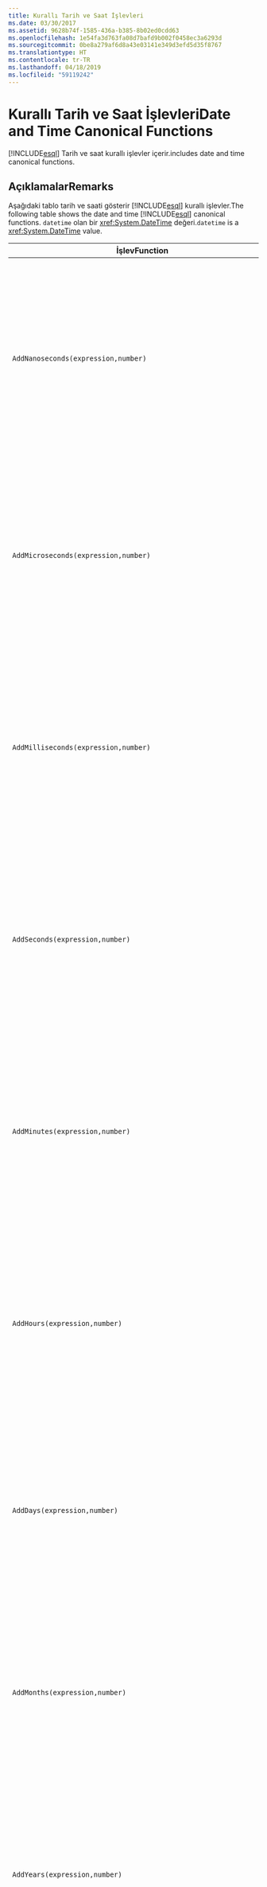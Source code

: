```yaml
---
title: Kurallı Tarih ve Saat İşlevleri
ms.date: 03/30/2017
ms.assetid: 9628b74f-1585-436a-b385-8b02ed0cdd63
ms.openlocfilehash: 1e54fa3d763fa08d7bafd9b002f0458ec3a6293d
ms.sourcegitcommit: 0be8a279af6d8a43e03141e349d3efd5d35f8767
ms.translationtype: HT
ms.contentlocale: tr-TR
ms.lasthandoff: 04/18/2019
ms.locfileid: "59119242"
---
```

# <a name="date-and-time-canonical-functions"></a><span data-ttu-id="244ac-102">Kurallı Tarih ve Saat İşlevleri</span><span class="sxs-lookup"><span data-stu-id="244ac-102">Date and Time Canonical Functions</span></span>
[!INCLUDE[esql](../../../../../../includes/esql-md.md)] <span data-ttu-id="244ac-103">Tarih ve saat kurallı işlevler içerir.</span><span class="sxs-lookup"><span data-stu-id="244ac-103">includes date and time canonical functions.</span></span>  
  
## <a name="remarks"></a><span data-ttu-id="244ac-104">Açıklamalar</span><span class="sxs-lookup"><span data-stu-id="244ac-104">Remarks</span></span>  
 <span data-ttu-id="244ac-105">Aşağıdaki tablo tarih ve saati gösterir [!INCLUDE[esql](../../../../../../includes/esql-md.md)] kurallı işlevler.</span><span class="sxs-lookup"><span data-stu-id="244ac-105">The following table shows the date and time [!INCLUDE[esql](../../../../../../includes/esql-md.md)] canonical functions.</span></span> <span data-ttu-id="244ac-106">`datetime` olan bir <xref:System.DateTime> değeri.</span><span class="sxs-lookup"><span data-stu-id="244ac-106">`datetime` is a <xref:System.DateTime> value.</span></span>  
  
|<span data-ttu-id="244ac-107">İşlev</span><span class="sxs-lookup"><span data-stu-id="244ac-107">Function</span></span>|<span data-ttu-id="244ac-108">Açıklama</span><span class="sxs-lookup"><span data-stu-id="244ac-108">Description</span></span>|  
|--------------|-----------------|  
|`AddNanoseconds(expression,number)`|<span data-ttu-id="244ac-109">Belirtilen ekler `number` nanosaniye için `expression`.</span><span class="sxs-lookup"><span data-stu-id="244ac-109">Adds the specified `number` of nanoseconds to the `expression`.</span></span><br /><br /> <span data-ttu-id="244ac-110">**Bağımsız Değişkenler**</span><span class="sxs-lookup"><span data-stu-id="244ac-110">**Arguments**</span></span><br /><br /> <span data-ttu-id="244ac-111">`expression`: `DateTime`, `DateTimeOffset`, veya `Time`.</span><span class="sxs-lookup"><span data-stu-id="244ac-111">`expression`: `DateTime`, `DateTimeOffset`, or `Time`.</span></span><br /><br /> <span data-ttu-id="244ac-112">`number`: `Int32`.</span><span class="sxs-lookup"><span data-stu-id="244ac-112">`number`: `Int32`.</span></span><br /><br /> <span data-ttu-id="244ac-113">**Dönüş değeri**</span><span class="sxs-lookup"><span data-stu-id="244ac-113">**Return Value**</span></span><br /><br /> <span data-ttu-id="244ac-114">Türünü `expression`.</span><span class="sxs-lookup"><span data-stu-id="244ac-114">The type of `expression`.</span></span>|  
|`AddMicroseconds(expression,number)`|<span data-ttu-id="244ac-115">Belirtilen ekler `number` milisaniyeye, `expression`.</span><span class="sxs-lookup"><span data-stu-id="244ac-115">Adds the specified `number` of microseconds to the `expression`.</span></span><br /><br /> <span data-ttu-id="244ac-116">**Bağımsız Değişkenler**</span><span class="sxs-lookup"><span data-stu-id="244ac-116">**Arguments**</span></span><br /><br /> <span data-ttu-id="244ac-117">`expression`: `DateTime`, `DateTimeOffset`, veya `Time`.</span><span class="sxs-lookup"><span data-stu-id="244ac-117">`expression`: `DateTime`, `DateTimeOffset`, or `Time`.</span></span><br /><br /> <span data-ttu-id="244ac-118">`number`: `Int32`.</span><span class="sxs-lookup"><span data-stu-id="244ac-118">`number`: `Int32`.</span></span><br /><br /> <span data-ttu-id="244ac-119">**Dönüş değeri**</span><span class="sxs-lookup"><span data-stu-id="244ac-119">**Return Value**</span></span><br /><br /> <span data-ttu-id="244ac-120">Türünü `expression`.</span><span class="sxs-lookup"><span data-stu-id="244ac-120">The type of `expression`.</span></span>|  
|`AddMilliseconds(expression,number)`|<span data-ttu-id="244ac-121">Belirtilen ekler `number` için milisaniye `expression`.</span><span class="sxs-lookup"><span data-stu-id="244ac-121">Adds the specified `number` of milliseconds to the `expression`.</span></span><br /><br /> <span data-ttu-id="244ac-122">**Bağımsız Değişkenler**</span><span class="sxs-lookup"><span data-stu-id="244ac-122">**Arguments**</span></span><br /><br /> <span data-ttu-id="244ac-123">`expression`: `DateTime`, `DateTimeOffset`, veya `Time`.</span><span class="sxs-lookup"><span data-stu-id="244ac-123">`expression`: `DateTime`, `DateTimeOffset`, or `Time`.</span></span><br /><br /> <span data-ttu-id="244ac-124">`number`: `Int32`.</span><span class="sxs-lookup"><span data-stu-id="244ac-124">`number`: `Int32`.</span></span><br /><br /> <span data-ttu-id="244ac-125">**Dönüş değeri**</span><span class="sxs-lookup"><span data-stu-id="244ac-125">**Return Value**</span></span><br /><br /> <span data-ttu-id="244ac-126">Türünü `expression`.</span><span class="sxs-lookup"><span data-stu-id="244ac-126">The type of `expression`.</span></span>|  
|`AddSeconds(expression,number)`|<span data-ttu-id="244ac-127">Belirtilen ekler `number` sayısının `expression`.</span><span class="sxs-lookup"><span data-stu-id="244ac-127">Adds the specified `number` of seconds to the `expression`.</span></span><br /><br /> <span data-ttu-id="244ac-128">**Bağımsız Değişkenler**</span><span class="sxs-lookup"><span data-stu-id="244ac-128">**Arguments**</span></span><br /><br /> <span data-ttu-id="244ac-129">`expression`: `DateTime`, `DateTimeOffset`, veya `Time`.</span><span class="sxs-lookup"><span data-stu-id="244ac-129">`expression`: `DateTime`, `DateTimeOffset`, or `Time`.</span></span><br /><br /> <span data-ttu-id="244ac-130">`number`: `Int32`.</span><span class="sxs-lookup"><span data-stu-id="244ac-130">`number`: `Int32`.</span></span><br /><br /> <span data-ttu-id="244ac-131">**Dönüş değeri**</span><span class="sxs-lookup"><span data-stu-id="244ac-131">**Return Value**</span></span><br /><br /> <span data-ttu-id="244ac-132">Türünü `expression`.</span><span class="sxs-lookup"><span data-stu-id="244ac-132">The type of `expression`.</span></span>|  
|`AddMinutes(expression,number)`|<span data-ttu-id="244ac-133">Belirtilen ekler `number` dakika için `expression`.</span><span class="sxs-lookup"><span data-stu-id="244ac-133">Adds the specified `number` of minutes to the `expression`.</span></span><br /><br /> <span data-ttu-id="244ac-134">**Bağımsız Değişkenler**</span><span class="sxs-lookup"><span data-stu-id="244ac-134">**Arguments**</span></span><br /><br /> <span data-ttu-id="244ac-135">`expression`: `DateTime`, `DateTimeOffset`, veya `Time`.</span><span class="sxs-lookup"><span data-stu-id="244ac-135">`expression`: `DateTime`, `DateTimeOffset`, or `Time`.</span></span><br /><br /> <span data-ttu-id="244ac-136">`number`: `Int32`.</span><span class="sxs-lookup"><span data-stu-id="244ac-136">`number`: `Int32`.</span></span><br /><br /> <span data-ttu-id="244ac-137">**Dönüş değeri**</span><span class="sxs-lookup"><span data-stu-id="244ac-137">**Return Value**</span></span><br /><br /> <span data-ttu-id="244ac-138">Türünü `expression`.</span><span class="sxs-lookup"><span data-stu-id="244ac-138">The type of `expression`.</span></span>|  
|`AddHours(expression,number)`|<span data-ttu-id="244ac-139">Belirtilen ekler `number` sayısının `expression`.</span><span class="sxs-lookup"><span data-stu-id="244ac-139">Adds the specified `number` of hours to the `expression`.</span></span><br /><br /> <span data-ttu-id="244ac-140">**Bağımsız Değişkenler**</span><span class="sxs-lookup"><span data-stu-id="244ac-140">**Arguments**</span></span><br /><br /> <span data-ttu-id="244ac-141">`expression`: `DateTime`, `DateTimeOffset`, veya `Time`.</span><span class="sxs-lookup"><span data-stu-id="244ac-141">`expression`: `DateTime`, `DateTimeOffset`, or `Time`.</span></span><br /><br /> <span data-ttu-id="244ac-142">`number`: `Int32`.</span><span class="sxs-lookup"><span data-stu-id="244ac-142">`number`: `Int32`.</span></span><br /><br /> <span data-ttu-id="244ac-143">**Dönüş değeri**</span><span class="sxs-lookup"><span data-stu-id="244ac-143">**Return Value**</span></span><br /><br /> <span data-ttu-id="244ac-144">Türünü `expression`.</span><span class="sxs-lookup"><span data-stu-id="244ac-144">The type of `expression`.</span></span>|  
|`AddDays(expression,number)`|<span data-ttu-id="244ac-145">Belirtilen ekler `number` gün için `expression`.</span><span class="sxs-lookup"><span data-stu-id="244ac-145">Adds the specified `number` of days to the `expression`.</span></span><br /><br /> <span data-ttu-id="244ac-146">**Bağımsız Değişkenler**</span><span class="sxs-lookup"><span data-stu-id="244ac-146">**Arguments**</span></span><br /><br /> <span data-ttu-id="244ac-147">`expression`: `DateTime` veya `DateTimeOffset`.</span><span class="sxs-lookup"><span data-stu-id="244ac-147">`expression`: `DateTime` or `DateTimeOffset`.</span></span><br /><br /> <span data-ttu-id="244ac-148">`number`: `Int32`.</span><span class="sxs-lookup"><span data-stu-id="244ac-148">`number`: `Int32`.</span></span><br /><br /> <span data-ttu-id="244ac-149">**Dönüş değeri**</span><span class="sxs-lookup"><span data-stu-id="244ac-149">**Return Value**</span></span><br /><br /> <span data-ttu-id="244ac-150">Türünü `expression`.</span><span class="sxs-lookup"><span data-stu-id="244ac-150">The type of `expression`.</span></span>|  
|`AddMonths(expression,number)`|<span data-ttu-id="244ac-151">Belirtilen ekler `number` için aylık `expression`.</span><span class="sxs-lookup"><span data-stu-id="244ac-151">Adds the specified `number` of months to the `expression`.</span></span><br /><br /> <span data-ttu-id="244ac-152">**Bağımsız Değişkenler**</span><span class="sxs-lookup"><span data-stu-id="244ac-152">**Arguments**</span></span><br /><br /> <span data-ttu-id="244ac-153">`expression`: `DateTime` veya `DateTimeOffset`.</span><span class="sxs-lookup"><span data-stu-id="244ac-153">`expression`: `DateTime` or `DateTimeOffset`.</span></span><br /><br /> <span data-ttu-id="244ac-154">`number`: `Int32`.</span><span class="sxs-lookup"><span data-stu-id="244ac-154">`number`: `Int32`.</span></span><br /><br /> <span data-ttu-id="244ac-155">**Dönüş değeri**</span><span class="sxs-lookup"><span data-stu-id="244ac-155">**Return Value**</span></span><br /><br /> <span data-ttu-id="244ac-156">Türünü `expression`.</span><span class="sxs-lookup"><span data-stu-id="244ac-156">The type of `expression`.</span></span>|  
|`AddYears(expression,number)`|<span data-ttu-id="244ac-157">Belirtilen ekler `number` için yıllık `expression`.</span><span class="sxs-lookup"><span data-stu-id="244ac-157">Adds the specified `number` of years to the `expression`.</span></span><br /><br /> <span data-ttu-id="244ac-158">**Bağımsız Değişkenler**</span><span class="sxs-lookup"><span data-stu-id="244ac-158">**Arguments**</span></span><br /><br /> <span data-ttu-id="244ac-159">`expression`: `DateTime` veya `DateTimeOffset`.</span><span class="sxs-lookup"><span data-stu-id="244ac-159">`expression`: `DateTime` or `DateTimeOffset`.</span></span><br /><br /> <span data-ttu-id="244ac-160">`number`: `Int32`.</span><span class="sxs-lookup"><span data-stu-id="244ac-160">`number`: `Int32`.</span></span><br /><br /> <span data-ttu-id="244ac-161">**Dönüş değeri**</span><span class="sxs-lookup"><span data-stu-id="244ac-161">**Return Value**</span></span><br /><br /> <span data-ttu-id="244ac-162">Türünü `expression`.</span><span class="sxs-lookup"><span data-stu-id="244ac-162">The type of `expression`.</span></span>|  
|`CreateDateTime(year,month,day,hour,minute,second)`|<span data-ttu-id="244ac-163">Yeni bir `DateTime` değeri geçerli tarih ve saat sunucusunun saat diliminde sunucunun olarak.</span><span class="sxs-lookup"><span data-stu-id="244ac-163">Returns a new `DateTime` value as the current date and time of the server in the server's time zone.</span></span><br /><br /> <span data-ttu-id="244ac-164">**Bağımsız Değişkenler**</span><span class="sxs-lookup"><span data-stu-id="244ac-164">**Arguments**</span></span><br /><br /> <span data-ttu-id="244ac-165">`year`, `month`, `day`, `hour`, `minute`: `Int16` ve `Int32`.</span><span class="sxs-lookup"><span data-stu-id="244ac-165">`year`, `month`, `day`, `hour`, `minute`: `Int16` and `Int32`.</span></span><br /><br /> <span data-ttu-id="244ac-166">`second`: `Double`.</span><span class="sxs-lookup"><span data-stu-id="244ac-166">`second`: `Double`.</span></span><br /><br /> <span data-ttu-id="244ac-167">**Dönüş değeri**</span><span class="sxs-lookup"><span data-stu-id="244ac-167">**Return Value**</span></span><br /><br /> <span data-ttu-id="244ac-168">A `DateTime`.</span><span class="sxs-lookup"><span data-stu-id="244ac-168">A `DateTime`.</span></span>|  
|`CreateDateTimeOffset(year,month,day,hour,minute,second,tzoffset)`|<span data-ttu-id="244ac-169">Yeni bir `DateTimeOffset` geçerli tarih ve saat sunucunun göre Eşgüdümlü Evrensel Saat (UTC) olarak değeri.</span><span class="sxs-lookup"><span data-stu-id="244ac-169">Returns a new `DateTimeOffset` value as the current date and time of the server relative to the Coordinated Universal Time (UTC).</span></span><br /><br /> <span data-ttu-id="244ac-170">**Bağımsız Değişkenler**</span><span class="sxs-lookup"><span data-stu-id="244ac-170">**Arguments**</span></span><br /><br /> <span data-ttu-id="244ac-171">`year`, `month`, `day`, `hour`, `minute`, `tzoffset`: `Int32`.</span><span class="sxs-lookup"><span data-stu-id="244ac-171">`year`, `month`, `day`, `hour`, `minute`, `tzoffset`: `Int32`.</span></span><br /><br /> <span data-ttu-id="244ac-172">`second`: `Double`.</span><span class="sxs-lookup"><span data-stu-id="244ac-172">`second`: `Double`.</span></span><br /><br /> <span data-ttu-id="244ac-173">**Dönüş değeri**</span><span class="sxs-lookup"><span data-stu-id="244ac-173">**Return Value**</span></span><br /><br /> <span data-ttu-id="244ac-174">A `DateTimeOffset`.</span><span class="sxs-lookup"><span data-stu-id="244ac-174">A `DateTimeOffset`.</span></span>|  
|`CreateTime(hour,minute,second)`|<span data-ttu-id="244ac-175">Yeni bir `Time` değeri olarak geçerli saati.</span><span class="sxs-lookup"><span data-stu-id="244ac-175">Returns a new `Time` value as the current time.</span></span><br /><br /> <span data-ttu-id="244ac-176">**Bağımsız Değişkenler**</span><span class="sxs-lookup"><span data-stu-id="244ac-176">**Arguments**</span></span><br /><br /> <span data-ttu-id="244ac-177">`hour` ve `minute`: `Int32`.</span><span class="sxs-lookup"><span data-stu-id="244ac-177">`hour` and `minute`: `Int32`.</span></span><br /><br /> <span data-ttu-id="244ac-178">`second`: `Double`.</span><span class="sxs-lookup"><span data-stu-id="244ac-178">`second`: `Double`.</span></span><br /><br /> <span data-ttu-id="244ac-179">**Dönüş değeri**</span><span class="sxs-lookup"><span data-stu-id="244ac-179">**Return Value**</span></span><br /><br /> <span data-ttu-id="244ac-180">A `Time`.</span><span class="sxs-lookup"><span data-stu-id="244ac-180">A `Time`.</span></span>|  
|`CurrentDateTime()`|<span data-ttu-id="244ac-181">Döndürür bir `DateTime` değeri geçerli tarih ve saat sunucusunun saat diliminde sunucunun olarak.</span><span class="sxs-lookup"><span data-stu-id="244ac-181">Returns a `DateTime` value as the current date and time of the server in the server's time zone.</span></span><br /><br /> <span data-ttu-id="244ac-182">**Dönüş değeri**</span><span class="sxs-lookup"><span data-stu-id="244ac-182">**Return Value**</span></span><br /><br /> <span data-ttu-id="244ac-183">A `DateTime`.</span><span class="sxs-lookup"><span data-stu-id="244ac-183">A `DateTime`.</span></span>|  
|`CurrentDateTimeOffset()`|<span data-ttu-id="244ac-184">Geçerli tarih ve saat olarak uzaklığı döndürür bir `DateTimeOffset`.</span><span class="sxs-lookup"><span data-stu-id="244ac-184">Returns the current date, time and offset as a `DateTimeOffset`.</span></span><br /><br /> <span data-ttu-id="244ac-185">**Dönüş değeri**</span><span class="sxs-lookup"><span data-stu-id="244ac-185">**Return Value**</span></span><br /><br /> <span data-ttu-id="244ac-186">A `DateTimeOffset`.</span><span class="sxs-lookup"><span data-stu-id="244ac-186">A `DateTimeOffset`.</span></span>|  
|`CurrentUtcDateTime()`|<span data-ttu-id="244ac-187">Döndürür bir <xref:System.DateTime> değeri geçerli tarih ve saat ZGİLERİ saat diliminde sunucunun olarak.</span><span class="sxs-lookup"><span data-stu-id="244ac-187">Returns a <xref:System.DateTime> value as the current date and time of the server in the UTS time zone.</span></span><br /><br /> <span data-ttu-id="244ac-188">**Dönüş değeri**</span><span class="sxs-lookup"><span data-stu-id="244ac-188">**Return Value**</span></span><br /><br /> <span data-ttu-id="244ac-189">A `DateTime`.</span><span class="sxs-lookup"><span data-stu-id="244ac-189">A `DateTime`.</span></span>|  
|`Day(expression)`|<span data-ttu-id="244ac-190">Gün kısmını döndürür `expression` olarak bir `Int32` 1 ile 31 arasında.</span><span class="sxs-lookup"><span data-stu-id="244ac-190">Returns the day portion of `expression` as an `Int32` between 1 and 31.</span></span><br /><br /> <span data-ttu-id="244ac-191">**Bağımsız Değişkenler**</span><span class="sxs-lookup"><span data-stu-id="244ac-191">**Arguments**</span></span><br /><br /> <span data-ttu-id="244ac-192">A `DateTime` ve `DateTimeOffset`.</span><span class="sxs-lookup"><span data-stu-id="244ac-192">A `DateTime` and `DateTimeOffset`.</span></span><br /><br /> <span data-ttu-id="244ac-193">**Dönüş değeri**</span><span class="sxs-lookup"><span data-stu-id="244ac-193">**Return Value**</span></span><br /><br /> <span data-ttu-id="244ac-194">Bir `Int32`.</span><span class="sxs-lookup"><span data-stu-id="244ac-194">An `Int32`.</span></span><br /><br /> <span data-ttu-id="244ac-195">**Örnek**</span><span class="sxs-lookup"><span data-stu-id="244ac-195">**Example**</span></span><br /><br /> `-- The following example returns 12.`<br /><br /> `Day(cast('03/12/1998' as DateTime))`|  
|`DayOfYear(expression)`|<span data-ttu-id="244ac-196">Gün kısmını döndürür `expression` olarak bir `Int32` 1 ile 366 artık yıl son günü için döndürülen burada 366 arasında.</span><span class="sxs-lookup"><span data-stu-id="244ac-196">Returns the day portion of `expression` as an `Int32` between 1 and 366, where 366 is returned for the last day of a leap year.</span></span><br /><br /> <span data-ttu-id="244ac-197">**Bağımsız Değişkenler**</span><span class="sxs-lookup"><span data-stu-id="244ac-197">**Arguments**</span></span><br /><br /> <span data-ttu-id="244ac-198">A `DateTime` veya `DateTimeOffset`.</span><span class="sxs-lookup"><span data-stu-id="244ac-198">A `DateTime` or `DateTimeOffset`.</span></span><br /><br /> <span data-ttu-id="244ac-199">**Dönüş değeri**</span><span class="sxs-lookup"><span data-stu-id="244ac-199">**Return Value**</span></span><br /><br /> <span data-ttu-id="244ac-200">Bir `Int32`.</span><span class="sxs-lookup"><span data-stu-id="244ac-200">An `Int32`.</span></span>|  
|`DiffNanoseconds(startExpression,endExpression)`|<span data-ttu-id="244ac-201">Arasındaki farkı, nanosaniye cinsinden döndürür `startExpression` ve `endExpression`.</span><span class="sxs-lookup"><span data-stu-id="244ac-201">Returns the difference, in nanoseconds, between `startExpression` and `endExpression`.</span></span><br /><br /> <span data-ttu-id="244ac-202">**Bağımsız Değişkenler**</span><span class="sxs-lookup"><span data-stu-id="244ac-202">**Arguments**</span></span><br /><br /> <span data-ttu-id="244ac-203">`startExpression`, `endExpression`: `DateTime`, `DateTimeOffset`, veya `Time`.</span><span class="sxs-lookup"><span data-stu-id="244ac-203">`startExpression`, `endExpression`: `DateTime`, `DateTimeOffset`, or `Time`.</span></span> <span data-ttu-id="244ac-204">**Not:** `startExpression` ve `endExpression` aynı türde olmalıdır.</span><span class="sxs-lookup"><span data-stu-id="244ac-204">**Note:**  `startExpression` and `endExpression` must be of the same type.</span></span> <br /><br /> <span data-ttu-id="244ac-205">**Dönüş değeri**</span><span class="sxs-lookup"><span data-stu-id="244ac-205">**Return Value**</span></span><br /><br /> <span data-ttu-id="244ac-206">Bir `Int32`.</span><span class="sxs-lookup"><span data-stu-id="244ac-206">An `Int32`.</span></span>|  
|`DiffMilliseconds(startExpression,endExpression)`|<span data-ttu-id="244ac-207">Arasındaki fark, milisaniye cinsinden döndürür `startExpression` ve `endExpression`.</span><span class="sxs-lookup"><span data-stu-id="244ac-207">Returns the difference, in milliseconds, between `startExpression` and `endExpression`.</span></span><br /><br /> <span data-ttu-id="244ac-208">**Bağımsız Değişkenler**</span><span class="sxs-lookup"><span data-stu-id="244ac-208">**Arguments**</span></span><br /><br /> <span data-ttu-id="244ac-209">`startExpression`, `endExpression`: `DateTime`, `DateTimeOffset`, veya `Time`.</span><span class="sxs-lookup"><span data-stu-id="244ac-209">`startExpression`, `endExpression`: `DateTime`, `DateTimeOffset`, or `Time`.</span></span> <span data-ttu-id="244ac-210">**Not:** `startExpression` ve `endExpression` aynı türde olmalıdır.</span><span class="sxs-lookup"><span data-stu-id="244ac-210">**Note:**  `startExpression` and `endExpression` must be of the same type.</span></span> <br /><br /> <span data-ttu-id="244ac-211">**Dönüş değeri**</span><span class="sxs-lookup"><span data-stu-id="244ac-211">**Return Value**</span></span><br /><br /> <span data-ttu-id="244ac-212">Bir `Int32`.</span><span class="sxs-lookup"><span data-stu-id="244ac-212">An `Int32`.</span></span>|  
|`DiffMicroseconds(startExpression,endExpression)`|<span data-ttu-id="244ac-213">Mikrosaniye, fark arasında döndürür `startExpression` ve `endExpression`.</span><span class="sxs-lookup"><span data-stu-id="244ac-213">Returns the difference, in microseconds, between `startExpression` and `endExpression`.</span></span><br /><br /> <span data-ttu-id="244ac-214">**Bağımsız Değişkenler**</span><span class="sxs-lookup"><span data-stu-id="244ac-214">**Arguments**</span></span><br /><br /> <span data-ttu-id="244ac-215">`startExpression`, `endExpression`: `DateTime`, `DateTimeOffset`, veya `Time`.</span><span class="sxs-lookup"><span data-stu-id="244ac-215">`startExpression`, `endExpression`: `DateTime`, `DateTimeOffset`, or `Time`.</span></span> <span data-ttu-id="244ac-216">**Not:** `startExpression` ve `endExpression` aynı türde olmalıdır.</span><span class="sxs-lookup"><span data-stu-id="244ac-216">**Note:**  `startExpression` and `endExpression` must be of the same type.</span></span> <br /><br /> <span data-ttu-id="244ac-217">**Dönüş değeri**</span><span class="sxs-lookup"><span data-stu-id="244ac-217">**Return Value**</span></span><br /><br /> <span data-ttu-id="244ac-218">Bir `Int32`.</span><span class="sxs-lookup"><span data-stu-id="244ac-218">An `Int32`.</span></span>|  
|`DiffSeconds(startExpression,endExpression)`|<span data-ttu-id="244ac-219">Arasındaki farkı saniye cinsinden döndürür `startExpression` ve `endExpression`.</span><span class="sxs-lookup"><span data-stu-id="244ac-219">Returns the difference, in seconds, between `startExpression` and `endExpression`.</span></span><br /><br /> <span data-ttu-id="244ac-220">**Bağımsız Değişkenler**</span><span class="sxs-lookup"><span data-stu-id="244ac-220">**Arguments**</span></span><br /><br /> <span data-ttu-id="244ac-221">`startExpression`, `endExpression`: `DateTime`, `DateTimeOffset`, veya `Time`.</span><span class="sxs-lookup"><span data-stu-id="244ac-221">`startExpression`, `endExpression`: `DateTime`, `DateTimeOffset`, or `Time`.</span></span> <span data-ttu-id="244ac-222">**Not:** `startExpression` ve `endExpression` aynı türde olmalıdır.</span><span class="sxs-lookup"><span data-stu-id="244ac-222">**Note:**  `startExpression` and `endExpression` must be of the same type.</span></span> <br /><br /> <span data-ttu-id="244ac-223">**Dönüş değeri**</span><span class="sxs-lookup"><span data-stu-id="244ac-223">**Return Value**</span></span><br /><br /> <span data-ttu-id="244ac-224">Bir `Int32`.</span><span class="sxs-lookup"><span data-stu-id="244ac-224">An `Int32`.</span></span>|  
|`DiffMinutes(startExpression,endExpression)`|<span data-ttu-id="244ac-225">Arasındaki farkı dakika cinsinden döndürür `startExpression` ve `endExpression`.</span><span class="sxs-lookup"><span data-stu-id="244ac-225">Returns the difference, in minutes, between `startExpression` and `endExpression`.</span></span><br /><br /> <span data-ttu-id="244ac-226">**Bağımsız Değişkenler**</span><span class="sxs-lookup"><span data-stu-id="244ac-226">**Arguments**</span></span><br /><br /> <span data-ttu-id="244ac-227">`startExpression`, `endExpression`: `DateTime`, `DateTimeOffset`, veya `Time`.</span><span class="sxs-lookup"><span data-stu-id="244ac-227">`startExpression`, `endExpression`: `DateTime`, `DateTimeOffset`, or `Time`.</span></span> <span data-ttu-id="244ac-228">**Not:** `startExpression` ve `endExpression` aynı türde olmalıdır.</span><span class="sxs-lookup"><span data-stu-id="244ac-228">**Note:**  `startExpression` and `endExpression` must be of the same type.</span></span> <br /><br /> <span data-ttu-id="244ac-229">**Dönüş değeri**</span><span class="sxs-lookup"><span data-stu-id="244ac-229">**Return Value**</span></span><br /><br /> <span data-ttu-id="244ac-230">Bir `Int32`.</span><span class="sxs-lookup"><span data-stu-id="244ac-230">An `Int32`.</span></span>|  
|`DiffHours(startExpression,endExpression)`|<span data-ttu-id="244ac-231">Arasındaki saat farkı döndürür `startExpression` ve `endExpression`.</span><span class="sxs-lookup"><span data-stu-id="244ac-231">Returns the difference, in hours, between `startExpression` and `endExpression`.</span></span><br /><br /> <span data-ttu-id="244ac-232">**Bağımsız Değişkenler**</span><span class="sxs-lookup"><span data-stu-id="244ac-232">**Arguments**</span></span><br /><br /> <span data-ttu-id="244ac-233">`startExpression`, `endExpression`: `DateTime`, `DateTimeOffset`, veya `Time`.</span><span class="sxs-lookup"><span data-stu-id="244ac-233">`startExpression`, `endExpression`: `DateTime`, `DateTimeOffset`, or `Time`.</span></span> <span data-ttu-id="244ac-234">**Not:** `startExpression` ve `endExpression` aynı türde olmalıdır.</span><span class="sxs-lookup"><span data-stu-id="244ac-234">**Note:**  `startExpression` and `endExpression` must be of the same type.</span></span> <br /><br /> <span data-ttu-id="244ac-235">**Dönüş değeri**</span><span class="sxs-lookup"><span data-stu-id="244ac-235">**Return Value**</span></span><br /><br /> <span data-ttu-id="244ac-236">Bir `Int32`.</span><span class="sxs-lookup"><span data-stu-id="244ac-236">An `Int32`.</span></span>|  
|`DiffDays(startExpression,endExpression)`|<span data-ttu-id="244ac-237">Arasındaki farkı gün cinsinden döndürür `startExpression` ve `endExpression`.</span><span class="sxs-lookup"><span data-stu-id="244ac-237">Returns the difference, in days, between `startExpression` and `endExpression`.</span></span><br /><br /> <span data-ttu-id="244ac-238">**Bağımsız Değişkenler**</span><span class="sxs-lookup"><span data-stu-id="244ac-238">**Arguments**</span></span><br /><br /> <span data-ttu-id="244ac-239">`startExpression`, `endExpression`: `DateTime` veya `DateTimeOffset`.</span><span class="sxs-lookup"><span data-stu-id="244ac-239">`startExpression`, `endExpression`: `DateTime` or `DateTimeOffset`.</span></span> <span data-ttu-id="244ac-240">**Not:** `startExpression` ve `endExpression` aynı türde olmalıdır.</span><span class="sxs-lookup"><span data-stu-id="244ac-240">**Note:**  `startExpression` and `endExpression` must be of the same type.</span></span> <br /><br /> <span data-ttu-id="244ac-241">**Dönüş değeri**</span><span class="sxs-lookup"><span data-stu-id="244ac-241">**Return Value**</span></span><br /><br /> <span data-ttu-id="244ac-242">Bir `Int32`.</span><span class="sxs-lookup"><span data-stu-id="244ac-242">An `Int32`.</span></span>|  
|`DiffMonths(startExpression,endExpression)`|<span data-ttu-id="244ac-243">Arasındaki fark, ay içinde döndürür `startExpression` ve `endExpression`.</span><span class="sxs-lookup"><span data-stu-id="244ac-243">Returns the difference, in months, between `startExpression` and `endExpression`.</span></span><br /><br /> <span data-ttu-id="244ac-244">**Bağımsız Değişkenler**</span><span class="sxs-lookup"><span data-stu-id="244ac-244">**Arguments**</span></span><br /><br /> <span data-ttu-id="244ac-245">`startExpression`, `endExpression`: `DateTime` veya `DateTimeOffset`.</span><span class="sxs-lookup"><span data-stu-id="244ac-245">`startExpression`, `endExpression`: `DateTime` or `DateTimeOffset`.</span></span> <span data-ttu-id="244ac-246">**Not:** `startExpression` ve `endExpression` aynı türde olmalıdır.</span><span class="sxs-lookup"><span data-stu-id="244ac-246">**Note:**  `startExpression` and `endExpression` must be of the same type.</span></span> <br /><br /> <span data-ttu-id="244ac-247">**Dönüş değeri**</span><span class="sxs-lookup"><span data-stu-id="244ac-247">**Return Value**</span></span><br /><br /> <span data-ttu-id="244ac-248">Bir `Int32`.</span><span class="sxs-lookup"><span data-stu-id="244ac-248">An `Int32`.</span></span>|  
|`DiffYears(startExpression,endExpression)`|<span data-ttu-id="244ac-249">Yıl, farkı arasında döndürür `startExpression` ve `endExpression`.</span><span class="sxs-lookup"><span data-stu-id="244ac-249">Returns the difference, in years, between `startExpression` and `endExpression`.</span></span><br /><br /> <span data-ttu-id="244ac-250">**Bağımsız Değişkenler**</span><span class="sxs-lookup"><span data-stu-id="244ac-250">**Arguments**</span></span><br /><br /> <span data-ttu-id="244ac-251">`startExpression`, `endExpression`: `DateTime` veya `DateTimeOffset`.</span><span class="sxs-lookup"><span data-stu-id="244ac-251">`startExpression`, `endExpression`: `DateTime` or `DateTimeOffset`.</span></span> <span data-ttu-id="244ac-252">**Not:** `startExpression` ve `endExpression` aynı türde olmalıdır.</span><span class="sxs-lookup"><span data-stu-id="244ac-252">**Note:**  `startExpression` and `endExpression` must be of the same type.</span></span> <br /><br /> <span data-ttu-id="244ac-253">**Dönüş değeri**</span><span class="sxs-lookup"><span data-stu-id="244ac-253">**Return Value**</span></span><br /><br /> <span data-ttu-id="244ac-254">Bir `Int32`.</span><span class="sxs-lookup"><span data-stu-id="244ac-254">An `Int32`.</span></span>|  
|`GetTotalOffsetMinutes(datetimeoffset)`|<span data-ttu-id="244ac-255">Dakika sayısını döndüren `datetimeoffset` GMT uzaklığı.</span><span class="sxs-lookup"><span data-stu-id="244ac-255">Returns the number of minutes that the `datetimeoffset` is offset from GMT.</span></span> <span data-ttu-id="244ac-256">Bu, genellikle +780 arasında-780. (+ veya - 13 SA).</span><span class="sxs-lookup"><span data-stu-id="244ac-256">This is generally between +780 and -780 (+ or - 13 hrs).</span></span> <span data-ttu-id="244ac-257">**Not:**  Bu işlev, yalnızca SQL Server 2008'de desteklenir.</span><span class="sxs-lookup"><span data-stu-id="244ac-257">**Note:**  This function is supported in SQL Server 2008 only.</span></span> <br /><br /> <span data-ttu-id="244ac-258">**Bağımsız Değişkenler**</span><span class="sxs-lookup"><span data-stu-id="244ac-258">**Arguments**</span></span><br /><br /> <span data-ttu-id="244ac-259">A `DateTimeOffset`.</span><span class="sxs-lookup"><span data-stu-id="244ac-259">A `DateTimeOffset`.</span></span><br /><br /> <span data-ttu-id="244ac-260">**Dönüş değeri**</span><span class="sxs-lookup"><span data-stu-id="244ac-260">**Return Value**</span></span><br /><br /> <span data-ttu-id="244ac-261">Bir `Int32`.</span><span class="sxs-lookup"><span data-stu-id="244ac-261">An `Int32`.</span></span>|  
|`Hour(expression)`|<span data-ttu-id="244ac-262">Saat bölümünü döndürür `expression` olarak bir `Int32` 0 ile 23 arasında.</span><span class="sxs-lookup"><span data-stu-id="244ac-262">Returns the hour portion of `expression` as an `Int32` between 0 and 23.</span></span><br /><br /> <span data-ttu-id="244ac-263">**Bağımsız Değişkenler**</span><span class="sxs-lookup"><span data-stu-id="244ac-263">**Arguments**</span></span><br /><br /> <span data-ttu-id="244ac-264">A `DateTime, Time` ve `DateTimeOffset`.</span><span class="sxs-lookup"><span data-stu-id="244ac-264">A `DateTime, Time` and `DateTimeOffset`.</span></span><br /><br /> <span data-ttu-id="244ac-265">**Örnek**</span><span class="sxs-lookup"><span data-stu-id="244ac-265">**Example**</span></span><br /><br /> `-- The following example returns 22.`<br /><br /> `Hour(cast('22:35:5' as DateTime))`|  
|`Millisecond(expression)`|<span data-ttu-id="244ac-266">Milisaniye bölümünü döndürür `expression` olarak bir `Int32` 0 ile 999 arasında.</span><span class="sxs-lookup"><span data-stu-id="244ac-266">Returns the milliseconds portion of `expression` as an `Int32` between 0 and 999.</span></span><br /><br /> <span data-ttu-id="244ac-267">**Bağımsız Değişkenler**</span><span class="sxs-lookup"><span data-stu-id="244ac-267">**Arguments**</span></span><br /><br /> <span data-ttu-id="244ac-268">A `DateTime, Time` ve `DateTimeOffset`.</span><span class="sxs-lookup"><span data-stu-id="244ac-268">A `DateTime, Time` and `DateTimeOffset`.</span></span><br /><br /> <span data-ttu-id="244ac-269">**Dönüş değeri**</span><span class="sxs-lookup"><span data-stu-id="244ac-269">**Return Value**</span></span><br /><br /> <span data-ttu-id="244ac-270">Bir `Int32`.</span><span class="sxs-lookup"><span data-stu-id="244ac-270">An `Int32`.</span></span>|  
|`Minute(expression)`|<span data-ttu-id="244ac-271">Dakika kısmını döndürür `expression` olarak bir `Int32` 0 ile 59 arasında.</span><span class="sxs-lookup"><span data-stu-id="244ac-271">Returns the minute portion of `expression` as an `Int32` between 0 and 59.</span></span><br /><br /> <span data-ttu-id="244ac-272">**Bağımsız Değişkenler**</span><span class="sxs-lookup"><span data-stu-id="244ac-272">**Arguments**</span></span><br /><br /> <span data-ttu-id="244ac-273">A `DateTime, Time` veya `DateTimeOffset`.</span><span class="sxs-lookup"><span data-stu-id="244ac-273">A `DateTime, Time` or `DateTimeOffset`.</span></span><br /><br /> <span data-ttu-id="244ac-274">**Dönüş değeri**</span><span class="sxs-lookup"><span data-stu-id="244ac-274">**Return Value**</span></span><br /><br /> <span data-ttu-id="244ac-275">Bir `Int32`.</span><span class="sxs-lookup"><span data-stu-id="244ac-275">An `Int32`.</span></span><br /><br /> <span data-ttu-id="244ac-276">**Örnek**</span><span class="sxs-lookup"><span data-stu-id="244ac-276">**Example**</span></span><br /><br /> `-- The following example returns 35`<br /><br /> `Minute(cast('22:35:5' as DateTime))`|  
|`Month(expression)`|<span data-ttu-id="244ac-277">Ay kısmını döndürür `expression` olarak bir `Int32` 1 ile 12 arasında.</span><span class="sxs-lookup"><span data-stu-id="244ac-277">Returns the month portion of `expression` as an `Int32` between 1 and 12.</span></span><br /><br /> <span data-ttu-id="244ac-278">**Bağımsız Değişkenler**</span><span class="sxs-lookup"><span data-stu-id="244ac-278">**Arguments**</span></span><br /><br /> <span data-ttu-id="244ac-279">A `DateTime` veya `DateTimeOffset`.</span><span class="sxs-lookup"><span data-stu-id="244ac-279">A `DateTime` or `DateTimeOffset`.</span></span><br /><br /> <span data-ttu-id="244ac-280">**Dönüş değeri**</span><span class="sxs-lookup"><span data-stu-id="244ac-280">**Return Value**</span></span><br /><br /> <span data-ttu-id="244ac-281">Bir `Int32`.</span><span class="sxs-lookup"><span data-stu-id="244ac-281">An `Int32`.</span></span><br /><br /> <span data-ttu-id="244ac-282">**Örnek**</span><span class="sxs-lookup"><span data-stu-id="244ac-282">**Example**</span></span><br /><br /> `-- The following example returns 3.`<br /><br /> `Month(cast('03/12/1998' as DateTime))`|  
|`Second(expression)`|<span data-ttu-id="244ac-283">Saniyeyi döndürür kısmı `expression` olarak bir `Int32` 0 ile 59 arasında.</span><span class="sxs-lookup"><span data-stu-id="244ac-283">Returns the seconds portion of `expression` as an `Int32` between 0 and 59.</span></span><br /><br /> <span data-ttu-id="244ac-284">**Bağımsız Değişkenler**</span><span class="sxs-lookup"><span data-stu-id="244ac-284">**Arguments**</span></span><br /><br /> <span data-ttu-id="244ac-285">A `DateTime, Time` ve `DateTimeOffset`.</span><span class="sxs-lookup"><span data-stu-id="244ac-285">A `DateTime, Time` and `DateTimeOffset`.</span></span><br /><br /> <span data-ttu-id="244ac-286">**Dönüş değeri**</span><span class="sxs-lookup"><span data-stu-id="244ac-286">**Return Value**</span></span><br /><br /> <span data-ttu-id="244ac-287">Bir `Int32`.</span><span class="sxs-lookup"><span data-stu-id="244ac-287">An `Int32`.</span></span><br /><br /> <span data-ttu-id="244ac-288">**Örnek**</span><span class="sxs-lookup"><span data-stu-id="244ac-288">**Example**</span></span><br /><br /> `-- The following example returns 5`<br /><br /> `Second(cast('22:35:5' as DateTime))`|  
|`TruncateTime(expression)`|<span data-ttu-id="244ac-289">Döndürür `expression`, kesirli kısmı saat değerleri ile.</span><span class="sxs-lookup"><span data-stu-id="244ac-289">Returns the `expression`, with the time values truncated.</span></span><br /><br /> <span data-ttu-id="244ac-290">**Bağımsız Değişkenler**</span><span class="sxs-lookup"><span data-stu-id="244ac-290">**Arguments**</span></span><br /><br /> <span data-ttu-id="244ac-291">A `DateTime` veya `DateTimeOffset`.</span><span class="sxs-lookup"><span data-stu-id="244ac-291">A `DateTime` or `DateTimeOffset`.</span></span><br /><br /> <span data-ttu-id="244ac-292">**Dönüş değeri**</span><span class="sxs-lookup"><span data-stu-id="244ac-292">**Return Value**</span></span><br /><br /> <span data-ttu-id="244ac-293">Türünü `expression`.</span><span class="sxs-lookup"><span data-stu-id="244ac-293">The type of `expression`.</span></span>|  
|`Year(expression)`|<span data-ttu-id="244ac-294">Yıl kısmını döndürür `expression` olarak bir `Int32` `YYYY`.</span><span class="sxs-lookup"><span data-stu-id="244ac-294">Returns the year portion of `expression` as an `Int32` `YYYY`.</span></span><br /><br /> <span data-ttu-id="244ac-295">**Bağımsız Değişkenler**</span><span class="sxs-lookup"><span data-stu-id="244ac-295">**Arguments**</span></span><br /><br /> <span data-ttu-id="244ac-296">A `DateTime` ve `DateTimeOffset`.</span><span class="sxs-lookup"><span data-stu-id="244ac-296">A `DateTime` and `DateTimeOffset`.</span></span><br /><br /> <span data-ttu-id="244ac-297">**Dönüş değeri**</span><span class="sxs-lookup"><span data-stu-id="244ac-297">**Return Value**</span></span><br /><br /> <span data-ttu-id="244ac-298">Bir `Int32`.</span><span class="sxs-lookup"><span data-stu-id="244ac-298">An `Int32`.</span></span><br /><br /> <span data-ttu-id="244ac-299">**Örnek**</span><span class="sxs-lookup"><span data-stu-id="244ac-299">**Example**</span></span><br /><br /> `-- The following example returns 1998.`<br /><br /> `Year(cast('03/12/1998' as DateTime))`|  
  
 <span data-ttu-id="244ac-300">Bu işlevler döndüreceği `null` verildiyse `null` giriş.</span><span class="sxs-lookup"><span data-stu-id="244ac-300">These functions will return `null` if given `null` input.</span></span>  
  
 <span data-ttu-id="244ac-301">Microsoft SQL istemci yönetilen sağlayıcısında eşdeğer bir işlevselliği kullanılabilir.</span><span class="sxs-lookup"><span data-stu-id="244ac-301">Equivalent functionality is available in the Microsoft SQL Client Managed Provider.</span></span> <span data-ttu-id="244ac-302">Daha fazla bilgi için [Entity Framework işlevleri için SqlClient](../../../../../../docs/framework/data/adonet/ef/sqlclient-for-ef-functions.md).</span><span class="sxs-lookup"><span data-stu-id="244ac-302">For more information, see [SqlClient for Entity Framework Functions](../../../../../../docs/framework/data/adonet/ef/sqlclient-for-ef-functions.md).</span></span>  
  
## <a name="see-also"></a><span data-ttu-id="244ac-303">Ayrıca bkz.</span><span class="sxs-lookup"><span data-stu-id="244ac-303">See also</span></span>

- [<span data-ttu-id="244ac-304">Kurallı İşlevler</span><span class="sxs-lookup"><span data-stu-id="244ac-304">Canonical Functions</span></span>](../../../../../../docs/framework/data/adonet/ef/language-reference/canonical-functions.md)
